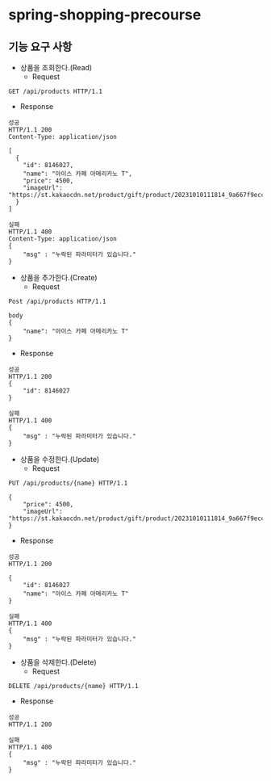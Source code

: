 # spring-shopping-precourse

## 기능 요구 사항
- 상품을 조회한다.(Read)
  - Request
```
GET /api/products HTTP/1.1
```
  - Response
```
성공
HTTP/1.1 200 
Content-Type: application/json

[
  {
    "id": 8146027,
    "name": "아이스 카페 아메리카노 T",
    "price": 4500,
    "imageUrl": "https://st.kakaocdn.net/product/gift/product/20231010111814_9a667f9eccc943648797925498bdd8a3.jpg"
  }
]

실패
HTTP/1.1 400 
Content-Type: application/json
{
    "msg" : "누락된 파라미터가 있습니다."
}

```
- 상품을 추가한다.(Create)
  - Request
```
Post /api/products HTTP/1.1

body
{
    "name": "아이스 카페 아메리카노 T"
}
```
  - Response
```
성공
HTTP/1.1 200
{
    "id": 8146027
}

실패
HTTP/1.1 400 
{
    "msg" : "누락된 파라미터가 있습니다."
}
```
- 상품을 수정한다.(Update)
  - Request
```
PUT /api/products/{name} HTTP/1.1

{
    "price": 4500,
    "imageUrl": "https://st.kakaocdn.net/product/gift/product/20231010111814_9a667f9eccc943648797925498bdd8a3.jpg"
}
```
  - Response
```
성공
HTTP/1.1 200

{
    "id": 8146027
    "name": "아이스 카페 아메리카노 T"
}

실패
HTTP/1.1 400 
{
    "msg" : "누락된 파라미터가 있습니다."
}
```
- 상품을 삭제한다.(Delete)
  - Request
```
DELETE /api/products/{name} HTTP/1.1
```
  - Response
```
성공
HTTP/1.1 200

실패
HTTP/1.1 400 
{
    "msg" : "누락된 파라미터가 있습니다."
}
```